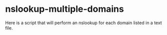 # nslookup-multiple-domains
Here is a script that will perform an nslookup for each domain listed in a text file.
